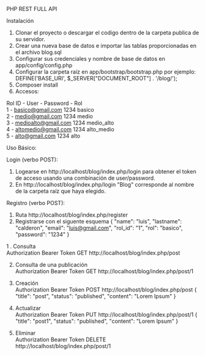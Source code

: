 PHP REST FULL API

Instalación
1. Clonar el proyecto o descargar el codigo dentro de la carpeta publica de su servidor.
2. Crear una nueva base de datos e importar las tablas proporcionadas en el archivo blog.sql
3. Configurar sus credenciales y nombre de base de datos en app/config/config.php
4. Configurar la carpeta raíz en app/bootstrap/bootstrap.php por ejemplo:
   DEFINE('BASE_URI', $_SERVER["DOCUMENT_ROOT"] . '/blog/');
5. Composer install
6. Accesos:</br>

Rol ID - User	- Password - Rol</br>
1 - basico@gmail.com	1234	basico</br>
2 - medio@gmail.com	1234	medio</br>
3 - medioalto@gmail.com	1234	medio_alto</br>
4 - altomedio@gmail.com	1234	alto_medio</br>
5 - alto@gmail.com	1234	alto</br>


Uso Básico:

Login (verbo POST):
1. Logearse en http://localhost/blog/index.php/login para obtener el token de acceso usando una combinación de user/password.
2. En http://localhost/blog/index.php/login "Blog" corresponde al nombre de la carpeta raíz que haya elegido.

Registro (verbo POST):
1. Ruta http://localhost/blog/index.php/register
2. Registrarse con el siguente esquema
   {
    "name": "luis",
    "lastname": "calderon",
    "email": "luis@gmail.com",
    "rol_id": "1",
    "rol": "basico",
    "password": "1234"
}

1 . Consulta</br>
Authorization Bearer Token
GET http://localhost/blog/index.php/post

2. Consulta de una publicación</br>
Authorization Bearer Token
GET http://localhost/blog/index.php/post/1

3. Creación</br>
Authorization Bearer Token
POST http://localhost/blog/index.php/post
{
    "title": "post",
    "status": "published",
    "content": "Lorem Ipsum"
}

4. Actualizar</br>
Authorization Bearer Token
PUT http://localhost/blog/index.php/post/1
{
    "title": "post1",
    "status": "published",
    "content": "Lorem Ipsum"
}

5. Eliminar</br>
Authorization Bearer Token
DELETE http://localhost/blog/index.php/post/1
